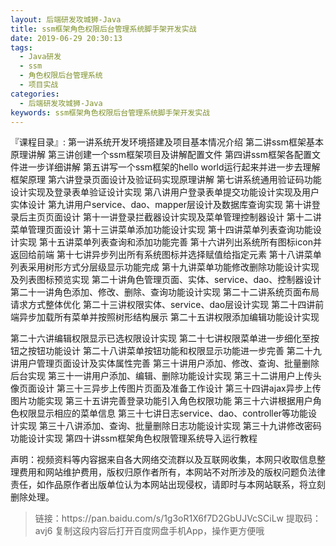 ```yaml
---
layout: 后端研发攻城狮-Java
title: ssm框架角色权限后台管理系统脚手架开发实战
date: 2019-06-29 20:30:13
tags:
  - Java研发
  - ssm
  - 角色权限后台管理系统
  - 项目实战
categories:
  - 后端研发攻城狮-Java
keywords: ssm框架角色权限后台管理系统脚手架开发实战
---
```

『课程目录』:
第一讲系统开发环境搭建及项目基本情况介绍
第二讲ssm框架基本原理讲解
第三讲创建一个ssm框架项目及讲解配置文件
第四讲ssm框架各配置文件进一步详细讲解
第五讲写一个ssm框架的hello world运行起来并进一步去理解框架原理
第六讲登录页面设计及验证码实现原理讲解
第七讲系统通用验证码功能设计实现及登录表单验证设计实现
第八讲用户登录表单提交功能设计实现及用户实体设计
第九讲用户service、dao、mapper层设计及数据库查询实现
第十讲登录后主页页面设计
第十一讲登录拦截器设计实现及菜单管理控制器设计
第十二讲菜单管理页面设计
第十三讲菜单添加功能设计实现
第十四讲菜单列表查询功能设计实现
第十五讲菜单列表查询和添加功能完善
第十六讲列出系统所有图标icon并返回给前端
第十七讲异步列出所有系统图标并选择赋值给指定元素
第十八讲菜单列表采用树形方式分层级显示功能完成
第十九讲菜单功能修改删除功能设计实现及列表图标预览实现
第二十讲角色管理页面、实体、service、dao、控制器设计
第二十一讲角色添加、修改、删除、查询功能设计实现
第二十二讲系统页面布局请求方式整体优化
第二十三讲权限实体、service、dao层设计实现
第二十四讲前端异步加载所有菜单并按照树形结构展示
第二十五讲权限添加编辑功能设计实现
<!-- more -->
第二十六讲编辑权限显示已选权限设计实现
第二十七讲权限菜单进一步细化至按钮之按钮功能设计
第二十八讲菜单按钮功能和权限显示功能进一步完善
第二十九讲用户管理页面设计及实体属性完善
第三十讲用户添加、修改、查询、批量删除后台实现
第三十一讲用户添加、编辑、删除功能设计实现
第三十二讲用户上传头像页面设计
第三十三异步上传图片页面及准备工作设计
第三十四讲ajax异步上传图片功能实现
第三十五讲完善登录功能引入角色权限功能
第三十六讲根据用户角色权限显示相应的菜单信息
第三十七讲日志service、dao、controller等功能设计实现
第三十八讲添加、查询、批量删除日志功能设计实现
第三十九讲修改密码功能设计实现
第四十讲ssm框架角色权限管理系统导入运行教程


<div class="post-copyright">
    <div class="post-copyright__author">
      <span class="post-copyright-meta">声明：视频资料等内容据来自各大网络交流群以及互联网收集，本网只收取信息整理费用和网站维护费用，版权归原作者所有，本网站不对所涉及的版权问题负法律责任，如作品原作者出版单位认为本网站出现侵权，请即时与本网站联系，将立刻删除处理。 </span>
    </div>
</div>

<blockquote class="blockquote-center">
链接：https://pan.baidu.com/s/1g3oR1X6f7D2GbUJVcSCiLw
提取码：avj6
复制这段内容后打开百度网盘手机App，操作更方便哦
</blockquote>
